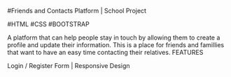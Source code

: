 
#Friends and Contacts Platform | School Project

#HTML #CSS #BOOTSTRAP

A platform that can help people stay in touch by allowing them to create a profile and update their information. This is a place for friends and famillies that want to have an easy time contacting their relatives.
FEATURES

Login / Register Form | Responsive Design

